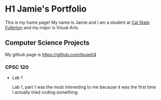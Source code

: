 # H1 Jamie's Portfolio
This is my home page! My name is Jamie and I am a student at [Cal State Fullerton](http://www.fullerton.edu/) and my major is Visual Arts.

## Computer Science Projects

My github page is https://github.com/jlouie04

### CPSC 120

* Lab 1

    Lab 1, part 1 was the most interesting to me because it was the first time I actually tried coding something.